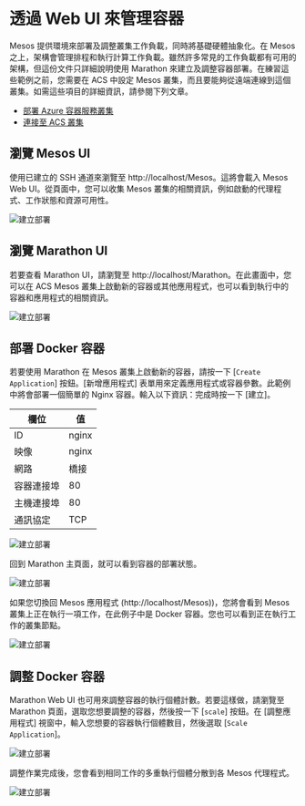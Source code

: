 <properties
   pageTitle="透過 Web UI 來管理 ACS 容器"
   description="使用 Marathon Web UI 將容器部署到 Azure 容器服務叢集服務。"
   services="container-service"
   documentationCenter=""
   authors="neilpeterson"
   manager="timlt"
   editor=""
   tags="acs, azure-container-service"
   keywords="Docker、容器、微服務、Mesos、Azure"/>
   
<tags
   ms.service="container-service"
   ms.devlang="na"
   ms.topic="get-started-article"
   ms.tgt_pltfrm="na"
   ms.workload="na"
   ms.date="02/16/2016"
   ms.author="nepeters"/>
   
# 透過 Web UI 來管理容器
   
Mesos 提供環境來部署及調整叢集工作負載，同時將基礎硬體抽象化。在 Mesos 之上，架構會管理排程和執行計算工作負載。雖然許多常見的工作負載都有可用的架構，但這份文件只詳細說明使用 Marathon 來建立及調整容器部署。在練習這些範例之前，您需要在 ACS 中設定 Mesos 叢集，而且要能夠從遠端連線到這個叢集。如需這些項目的詳細資訊，請參閱下列文章。

- [部署 Azure 容器服務叢集](./container-service-deployment.md) 
- [連接至 ACS 叢集](./container-service-connect.md)

## 瀏覽 Mesos UI

使用已建立的 SSH 通道來瀏覽至 http://localhost/Mesos。這將會載入 Mesos Web UI。從頁面中，您可以收集 Mesos 叢集的相關資訊，例如啟動的代理程式、工作狀態和資源可用性。

![建立部署](media/ui1.png)

## 瀏覽 Marathon UI

若要查看 Marathon UI，請瀏覽至 http://localhost/Marathon。在此畫面中，您可以在 ACS Mesos 叢集上啟動新的容器或其他應用程式，也可以看到執行中的容器和應用程式的相關資訊。

![建立部署](media/ui2.png)

## 部署 Docker 容器

若要使用 Marathon 在 Mesos 叢集上啟動新的容器，請按一下 [`Create Application`] 按鈕。[新增應用程式] 表單用來定義應用程式或容器參數。此範例中將會部署一個簡單的 Nginx 容器。輸入以下資訊：完成時按一下 [建立]。
 
欄位 | 值
----------------|-----------
ID | nginx
映像 | nginx
網路 | 橋接
容器連接埠 | 80
主機連接埠 | 80
通訊協定 | TCP

![建立部署](media/ui3.png)

回到 Marathon 主頁面，就可以看到容器的部署狀態。

![建立部署](media/ui4.png)

如果您切換回 Mesos 應用程式 (http://localhost/Mesos))，您將會看到 Mesos 叢集上正在執行一項工作，在此例子中是 Docker 容器。您也可以看到正在執行工作的叢集節點。

![建立部署](media/ui5.png)

## 調整 Docker 容器

Marathon Web UI 也可用來調整容器的執行個體計數。若要這樣做，請瀏覽至 Marathon 頁面，選取您想要調整的容器，然後按一下 [`scale`] 按鈕。在 [調整應用程式] 視窗中，輸入您想要的容器執行個體數目，然後選取 [`Scale Application`]。

![建立部署](media/ui6.png)

調整作業完成後，您會看到相同工作的多重執行個體分散到各 Mesos 代理程式。

![建立部署](media/ui8.png)

<!---HONumber=AcomDC_0218_2016-->